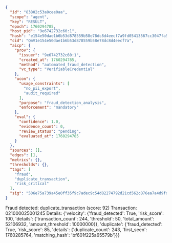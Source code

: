```json
{
  "id": "83802c53a0cee0aa",
  "scope": "agent",
  "key": "RESULT",
  "epoch": 1760294785,
  "host_pid": "9e6742732c60:1",
  "hash": "e154e50dae1b6b53d878559b58e78dc8d4eecf7a9fd05413567cc3047fa58c5d",
  "cid": "QmV1e154e50dae1b6b53d878559b58e78dc8d4eecf7a",
  "aicp": {
    "prov": {
      "issuer": "9e6742732c60:1",
      "created_at": 1760294785,
      "method": "automated_fraud_detection",
      "vc_type": "VerifiableCredential"
    },
    "ucon": {
      "usage_constraints": [
        "no_pii_export",
        "audit_required"
      ],
      "purpose": "fraud_detection_analysis",
      "enforcement": "mandatory"
    },
    "eval": {
      "confidence": 1.0,
      "evidence_count": 0,
      "review_status": "pending",
      "evaluated_at": 1760294785
    }
  },
  "sources": [],
  "edges": [],
  "metrics": {},
  "thresholds": {},
  "tags": [
    "fraud",
    "duplicate_transaction",
    "risk_critical"
  ],
  "sig": "506e75a739a45e0ff35f9c7adec9c54d82274792d21cd562c876ea7a4d9fdb07"
}
```

Fraud detected: duplicate_transaction (score: 92)
Transaction: 021000025001245
Details: {'velocity': {'fraud_detected': True, 'risk_score': 100, 'details': {'transaction_count': 244, 'threshold': 50, 'total_amount': 52106932, 'amount_threshold': 10000000}}, 'duplicate': {'fraud_detected': True, 'risk_score': 85, 'details': {'duplicate_count': 243, 'first_seen': 1760285764, 'matching_hash': 'bf601f225a65579b'}}}